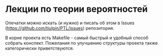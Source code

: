 # Лекции по теории вероятностей

Опечатки можно искать (и нужно) и писать об этом в Issues (https://github.com/tiulpin/PTL/issues) репозитория. 

В корне проекта есть Makefile - самый быстрый и удобный способ собрать конспект. Пожелания по улучшению структуры проекта также категорически приветствуются.


